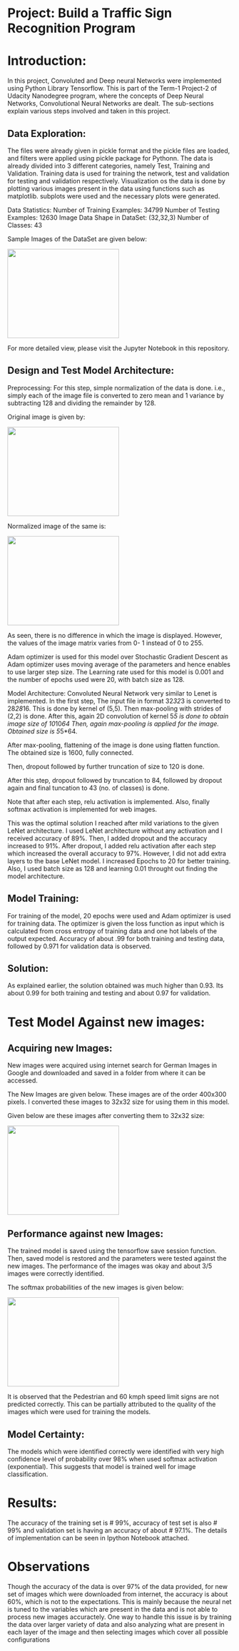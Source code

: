 # Project: Build a Traffic Sign Recognition Program

# Introduction:

In this project, Convoluted and Deep neural Networks were implemented using Python Library Tensorflow. 
This is part of the Term-1 Project-2 of Udacity Nanodegree program, where the concepts of Deep Neural Networks, Convolutional Neural Networks are dealt. The sub-sections explain various steps involved and taken in this project.

## Data Exploration:
The files were already given in pickle format and the pickle files are loaded, and filters were applied using pickle package for Pythonn.
The data is already divided into 3 different categories, namely Test, Training and Validation. Training data is used for training the network, test and validation for testing and validation respectively.
Visualization os the data is done by plotting various images present in the data using functions such as matplotlib. subplots were used and the necessary plots were generated.

Data Statistics: Number of Training Examples: 34799
                 Number of Testing Examples: 12630
                 Image Data Shape in DataSet: (32,32,3)
                 Number of Classes: 43
                 
Sample Images of the DataSet are given below:

<a href="url"><img src="https://i.ibb.co/9Yy5nm0/Screenshot-from-2018-11-28-23-03-34.png" align="center" height="200" width="250" ></a>

For more detailed view, please visit the Jupyter Notebook in this repository.

## Design and Test Model Architecture:
Preprocessing: For this step, simple normalization of the data is done. i.e., simply each of the image file is converted to zero mean and 1 variance by subtracting 128 and dividing the remainder by 128.

Original image is given by:

<a href="url"><img src="https://i.ibb.co/CHcShpy/Screenshot-from-2018-11-29-00-43-07.png" align="center" height="200" width="250" ></a>

Normalized image of the same is:

<a href="url"><img src="https://i.ibb.co/61rmsk4/Screenshot-from-2018-11-29-00-43-28.png" align="center" height="200" width="250" ></a>

As seen, there is no difference in which the image is displayed. However, the values of the image matrix varies from 0- 1 instead of 0 to 255.

Adam optimizer is used for this model over Stochastic Gradient Descent as Adam optimizer uses moving average of the parameters and hence enables to use larger step size. The Learning rate used for this model is 0.001 and the number of epochs used were 20, with batch size as 128.  

Model Architecture: Convoluted Neural Network very similar to Lenet is implemented. In the first step, The input file in format 32*32*3 is converted to 28*28*16. This is done by kernel of (5,5). Then max-pooling with strides of (2,2) is done. After this, again 2D convolution of kernel 5*5 is done to obtain image size of 10*10*64
Then, again max-pooling is applied for the image. Obtained size is 5*5*64.

After max-pooling, flattening of the image is done using flatten function. The obtained size is 1600, fully connected.

Then, dropout followed by further truncation of size to 120 is done.

After this step, dropout followed by truncation to 84, followed by dropout again and final tuncation to 43 (no. of classes) is done.

Note that after each step, relu activation is implemented. Also, finally softmax activation is implemented for web images.

This was the optimal solution I reached after mild variations to the given LeNet architecture. I used LeNet architecture without any activation and I received accuracy of 89%. Then, I added dropout and the accuracy increased to 91%. After dropout, I added relu activation after each step which increased the overall accuracy to 97%. However, I did not add extra layers to the base LeNet model. I increased Epochs to 20 for better training. Also, I used batch size as 128 and learning 0.01 throught out finding the model architecture.



## Model Training:
For training of the model, 20 epochs were used and Adam optimizer is used for training data. The optimizer is given the loss function as input which is calculated from cross entropy of training data and one hot labels of the output expected. Accuracy of about .99 for both training and testing data, followed by 0.971 for validation data is observed.

## Solution:
As explained earlier, the solution obtained was much higher than 0.93. Its about 0.99 for both training and testing and about 0.97 for validation.

# Test Model Against new images:

## Acquiring new Images:
New images were acquired using internet search for German Images in Google and downloaded and saved in a folder from where it can be accessed.

The New Images are given below. These images are of the order 400x300 pixels. I converted these images to 32x32 size for using them in this model.

Given below are these images after converting them to 32x32 size:

<a href="url"><img src="https://i.ibb.co/zRtHDD9/Screenshot-from-2018-11-29-01-05-39.png" align="center" height="200" width="250" ></a>

## Performance against new Images:
The trained model is saved using the tensorflow save session function. Then, saved model is restored and the parameters were tested against the new images. The performance of the images was okay and about 3/5 images were correctly identified.

The softmax probabilities of the new images is given below:

<a href="url"><img src="https://i.ibb.co/vCNRS3P/Screenshot-from-2018-11-29-01-00-35.png" align="center" height="200" width="250" ></a>

It is observed that the Pedestrian and 60 kmph speed limit signs are not predicted correctly. This can be partially attributed to the quality of the images which were used for training the models.

## Model Certainty:
The models which were identified correctly were identified with very high confidence level of probability over 98% when used softmax activation (exponential). This suggests that model is trained well for image classification.

# Results:

The accuracy of the training set is # 99%, accuracy of test set is also # 99% and validation set is having an accuracy of about # 97.1%. 
The details of implementation can be seen in Ipython Notebook attached.

# Observations

Though the accuracy of the data is over 97% of the data provided, for new set of images which were downloaded from internet, the accuracy is about 60%, which is not to the expectations. This is mainly because the neural net is tuned to the variables which are present in the data and is not able to process new images accuractely. One way to handle this issue is by training the data over larger variety of data and also analyzing what are present in each layer of the image and then selecting images which cover all possible configurations
